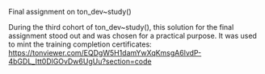 Final assignment on ton_dev~study()

During the third cohort of ton_dev~study(), this solution for the final assignment stood out and was chosen for a practical purpose. It was used to mint the training completion certificates: https://tonviewer.com/EQDgW5H1damYwXqKmsgA6lvdP-4bGDL_Itt0DlGOvDw6UgUu?section=code

